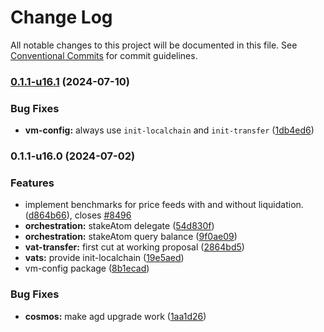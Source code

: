 # Change Log

All notable changes to this project will be documented in this file.
See [Conventional Commits](https://conventionalcommits.org) for commit guidelines.

### [0.1.1-u16.1](https://github.com/Agoric/agoric-sdk/compare/@agoric/vm-config@0.1.1-u16.0...@agoric/vm-config@0.1.1-u16.1) (2024-07-10)


### Bug Fixes

* **vm-config:** always use `init-localchain` and `init-transfer` ([1db4ed6](https://github.com/Agoric/agoric-sdk/commit/1db4ed635299cca315ff349ba8a0f3b26b605bf2))



### 0.1.1-u16.0 (2024-07-02)


### Features

* implement benchmarks for price feeds with and without liquidation. ([d864b66](https://github.com/Agoric/agoric-sdk/commit/d864b666104beccf5f5ccad222f7a5d23a5ad7d5)), closes [#8496](https://github.com/Agoric/agoric-sdk/issues/8496)
* **orchestration:** stakeAtom delegate ([54d830f](https://github.com/Agoric/agoric-sdk/commit/54d830fd53420d3395a5d9ca3bc11e8a55a2773b))
* **orchestration:** stakeAtom query balance ([9f0ae09](https://github.com/Agoric/agoric-sdk/commit/9f0ae09e389f1750c9e550d5e6893460d1e21d07))
* **vat-transfer:** first cut at working proposal ([2864bd5](https://github.com/Agoric/agoric-sdk/commit/2864bd5c12300c3595df9676bcfde894dbe59b29))
* **vats:** provide init-localchain ([19e5aed](https://github.com/Agoric/agoric-sdk/commit/19e5aed4e8a2aad667c04023e0aea01712ff9b9c))
* vm-config package ([8b1ecad](https://github.com/Agoric/agoric-sdk/commit/8b1ecad8ab50db777bc11c3ee6fcdb37d6cb38b6))


### Bug Fixes

* **cosmos:** make agd upgrade work ([1aa1d26](https://github.com/Agoric/agoric-sdk/commit/1aa1d26f05875c91fd47da1ad7386d8979f94b03))
